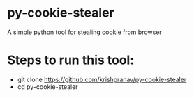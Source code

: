 # py-cookie-stealer
A simple python tool for stealing cookie from browser

# Steps to run this tool:
- git clone https://github.com/krishpranav/py-cookie-stealer
- cd py-cookie-stealer